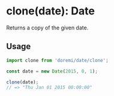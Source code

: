 # clone(date): Date

Returns a copy of the given date.

## Usage

```js
import clone from 'doremi/date/clone';

const date = new Date(2015, 0, 1);

clone(date);
// => "Thu Jan 01 2015 00:00:00"
```
